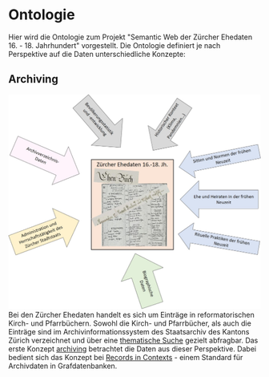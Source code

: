 # Ontologie

Hier wird die Ontologie zum Projekt "Semantic Web der Zürcher Ehedaten 16. - 18. Jahrhundert" vorgestellt. Die Ontologie definiert je nach Perspektive auf die Daten unterschiedliche Konzepte: 

## Archiving

![](/images/Perspektiven_auf_Ehedaten.jpg)
Bei den Zürcher Ehedaten handelt es sich um Einträge in reformatorischen Kirch- und Pfarrbüchern. Sowohl die Kirch- und Pfarrbücher, als auch die Einträge sind im Archivinformationssystem des Staatsarchiv des Kantons Zürich verzeichnet und über eine [thematische Suche](https://archives-quickaccess.ch/search/stazh/edb) gezielt abfragbar. Das erste Konzept [archiving](https://github.com/stazh/sw-ehedaten/tree/main/ontology/archiving) betrachtet die Daten aus dieser Perspektive. Dabei bedient sich das Konzept bei [Records in Contexts](https://www.ica.org/en/records-in-contexts-conceptual-model) - einem Standard für Archivdaten in Grafdatenbanken.
 
